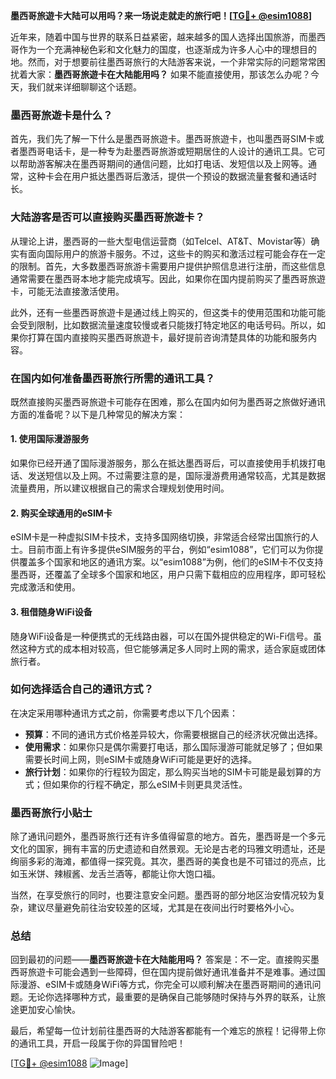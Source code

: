 **墨西哥旅遊卡大陆可以用吗？来一场说走就走的旅行吧！[[TG💪+ @esim1088](https://t.me/s/esim1088)]**

近年来，随着中国与世界的联系日益紧密，越来越多的国人选择出国旅游，而墨西哥作为一个充满神秘色彩和文化魅力的国度，也逐渐成为许多人心中的理想目的地。然而，对于想要前往墨西哥旅行的大陆游客来说，一个非常实际的问题常常困扰着大家：**墨西哥旅遊卡在大陆能用吗？** 如果不能直接使用，那该怎么办呢？今天，我们就来详细聊聊这个话题。

### 墨西哥旅遊卡是什么？

首先，我们先了解一下什么是墨西哥旅遊卡。墨西哥旅遊卡，也叫墨西哥SIM卡或者墨西哥电话卡，是一种专为赴墨西哥旅游或短期居住的人设计的通讯工具。它可以帮助游客解决在墨西哥期间的通信问题，比如打电话、发短信以及上网等。通常，这种卡会在用户抵达墨西哥后激活，提供一个预设的数据流量套餐和通话时长。

### 大陆游客是否可以直接购买墨西哥旅遊卡？

从理论上讲，墨西哥的一些大型电信运营商（如Telcel、AT&T、Movistar等）确实有面向国际用户的旅游卡服务。不过，这些卡的购买和激活过程可能会存在一定的限制。首先，大多数墨西哥旅游卡需要用户提供护照信息进行注册，而这些信息通常需要在墨西哥本地才能完成填写。因此，如果你在国内提前购买了墨西哥旅遊卡，可能无法直接激活使用。

此外，还有一些墨西哥旅遊卡是通过线上购买的，但这类卡的使用范围和功能可能会受到限制，比如数据流量速度较慢或者只能拨打特定地区的电话号码。所以，如果你打算在国内直接购买墨西哥旅遊卡，最好提前咨询清楚具体的功能和服务内容。

### 在国内如何准备墨西哥旅行所需的通讯工具？

既然直接购买墨西哥旅遊卡可能存在困难，那么在国内如何为墨西哥之旅做好通讯方面的准备呢？以下是几种常见的解决方案：

#### 1. 使用国际漫游服务

如果你已经开通了国际漫游服务，那么在抵达墨西哥后，可以直接使用手机拨打电话、发送短信以及上网。不过需要注意的是，国际漫游费用通常较高，尤其是数据流量费用，所以建议根据自己的需求合理规划使用时间。

#### 2. 购买全球通用的eSIM卡

eSIM卡是一种虚拟SIM卡技术，支持多国网络切换，非常适合经常出国旅行的人士。目前市面上有许多提供eSIM服务的平台，例如“esim1088”，它们可以为你提供覆盖多个国家和地区的通讯方案。以“esim1088”为例，他们的eSIM卡不仅支持墨西哥，还覆盖了全球多个国家和地区，用户只需下载相应的应用程序，即可轻松完成激活和使用。

#### 3. 租借随身WiFi设备

随身WiFi设备是一种便携式的无线路由器，可以在国外提供稳定的Wi-Fi信号。虽然这种方式的成本相对较高，但它能够满足多人同时上网的需求，适合家庭或团体旅行者。

### 如何选择适合自己的通讯方式？

在决定采用哪种通讯方式之前，你需要考虑以下几个因素：

- **预算**：不同的通讯方式价格差异较大，你需要根据自己的经济状况做出选择。
- **使用需求**：如果你只是偶尔需要打电话，那么国际漫游可能就足够了；但如果需要长时间上网，则eSIM卡或随身WiFi可能是更好的选择。
- **旅行计划**：如果你的行程较为固定，那么购买当地的SIM卡可能是最划算的方式；但如果你的行程不确定，那么eSIM卡则更具灵活性。

### 墨西哥旅行小贴士

除了通讯问题外，墨西哥旅行还有许多值得留意的地方。首先，墨西哥是一个多元文化的国家，拥有丰富的历史遗迹和自然景观。无论是古老的玛雅文明遗址，还是绚丽多彩的海滩，都值得一探究竟。其次，墨西哥的美食也是不可错过的亮点，比如玉米饼、辣椒酱、龙舌兰酒等，都能让你大饱口福。

当然，在享受旅行的同时，也要注意安全问题。墨西哥的部分地区治安情况较为复杂，建议尽量避免前往治安较差的区域，尤其是在夜间出行时要格外小心。

### 总结

回到最初的问题——**墨西哥旅遊卡在大陆能用吗？** 答案是：不一定。直接购买墨西哥旅遊卡可能会遇到一些障碍，但在国内提前做好通讯准备并不是难事。通过国际漫游、eSIM卡或随身WiFi等方式，你完全可以顺利解决在墨西哥期间的通讯问题。无论你选择哪种方式，最重要的是确保自己能够随时保持与外界的联系，让旅途更加安心愉快。

最后，希望每一位计划前往墨西哥的大陆游客都能有一个难忘的旅程！记得带上你的通讯工具，开启一段属于你的异国冒险吧！

[[TG💪+ @esim1088](https://t.me/s/esim1088) ![Image](https://i.postimg.cc/4NQfJmqS/Snipaste-2025-05-13-00-14-12.png)]